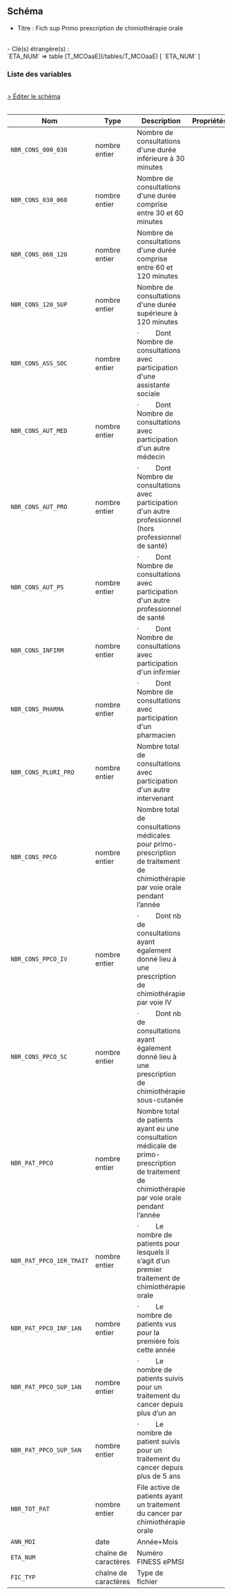 ## Schéma

- Titre : Fich sup Primo prescription de chimiothérapie orale
<br />
- Clé(s) étrangère(s) : <br />
`ETA_NUM` => table [T_MCOaaE](/tables/T_MCOaaE) [ `ETA_NUM` ]<br />

### Liste des variables
<br />
<div>
    <a href="https://gitlab.com/healthdatahub/schema-snds/edit/master/schemas/PMSI%20MCO/T_MCOaaSUP_PPCO.json"  
    arget="_blank" rel="noopener noreferrer">> Éditer le schéma</a>
    <OutboundLink />
</div>
<br />

Nom|Type|Description|Propriétés
-|-|-|-
`NBR_CONS_000_030`|nombre entier|Nombre de consultations d&#x27;une durée inférieure à 30 minutes||
`NBR_CONS_030_060`|nombre entier|Nombre de consultations d&#x27;une durée comprise entre 30 et 60 minutes||
`NBR_CONS_060_120`|nombre entier|Nombre de consultations d&#x27;une durée comprise entre 60 et 120 minutes||
`NBR_CONS_120_SUP`|nombre entier|Nombre de consultations d&#x27;une durée supérieure à 120 minutes||
`NBR_CONS_ASS_SOC`|nombre entier|·         Dont Nombre de consultations avec participation d&#x27;une assistante sociale||
`NBR_CONS_AUT_MED`|nombre entier|·         Dont Nombre de consultations avec participation d&#x27;un autre médecin||
`NBR_CONS_AUT_PRO`|nombre entier|·         Dont Nombre de consultations avec participation d&#x27;un autre professionnel (hors professionnel de santé)||
`NBR_CONS_AUT_PS`|nombre entier|·         Dont Nombre de consultations avec participation d&#x27;un autre professionnel de santé||
`NBR_CONS_INFIRM`|nombre entier|·         Dont Nombre de consultations avec participation d&#x27;un infirmier||
`NBR_CONS_PHARMA`|nombre entier|·         Dont Nombre de consultations avec participation d&#x27;un pharmacien||
`NBR_CONS_PLURI_PRO`|nombre entier|Nombre total de consultations avec participation d&#x27;un autre intervenant||
`NBR_CONS_PPCO`|nombre entier|Nombre total de consultations médicales pour primo-prescription de traitement de chimiothérapie par voie orale pendant l’année||
`NBR_CONS_PPCO_IV`|nombre entier|·         Dont nb de consultations ayant également donné lieu à une prescription de chimiothérapie par voie IV||
`NBR_CONS_PPCO_SC`|nombre entier|·         Dont nb de consultations ayant également donné lieu à une prescription de chimiothérapie sous-cutanée||
`NBR_PAT_PPCO`|nombre entier|Nombre total de patients ayant eu une consultation médicale de primo-prescription de traitement de chimiothérapie par voie orale pendant l’année||
`NBR_PAT_PPCO_1ER_TRAIT`|nombre entier|·         Le nombre de patients pour lesquels il s’agit d’un premier traitement de chimiothérapie orale||
`NBR_PAT_PPCO_INF_1AN`|nombre entier|·         Le nombre de patients vus pour la première fois cette année||
`NBR_PAT_PPCO_SUP_1AN`|nombre entier|·         Le nombre de patients suivis pour un traitement du cancer depuis plus d’un an||
`NBR_PAT_PPCO_SUP_5AN`|nombre entier|·         Le nombre de patient suivis pour un traitement du cancer depuis plus de 5 ans||
`NBR_TOT_PAT`|nombre entier|File active de patients ayant un traitement du cancer par chimiothérapie orale||
`ANN_MOI`|date|Année+Mois||
`ETA_NUM`|chaîne de caractères|Numéro FINESS ePMSI||
`FIC_TYP`|chaîne de caractères|Type de fichier||

